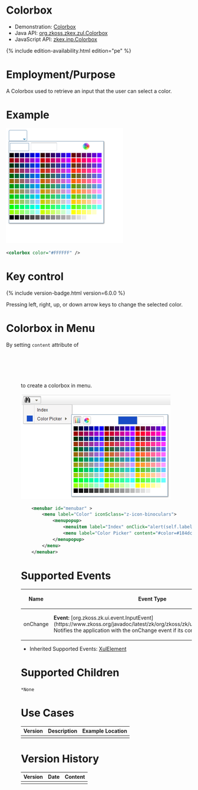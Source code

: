 

# Colorbox

- Demonstration:
  [Colorbox](http://www.zkoss.org/zkdemo/input/color_picker)
- Java API: [org.zkoss.zkex.zul.Colorbox](https://www.zkoss.org/javadoc/latest/zk/org/zkoss/zkex/zul/Colorbox.html)
- JavaScript API: [zkex.inp.Colorbox](https://www.zkoss.org/javadoc/latest/jsdoc/classes/zkex.inp.Colorbox.html)


{% include edition-availability.html edition="pe" %}

# Employment/Purpose

A Colorbox used to retrieve an input that the user can select a color.

# Example

![](/zk_component_ref/images/ZKComRef_Colorbox_Examples.PNG)

```xml
<colorbox color="#FFFFFF" />
```

# Key control

{% include version-badge.html version=6.0.0 %}

Pressing left, right, up, or down arrow keys to change the selected
color.

# Colorbox in Menu

By setting `content` attribute of <code>

<menu>

</code> to create a colorbox in menu.

![](/zk_component_ref/images/ZKComRef_Colorbox_Examples2.PNG)

```xml
    <menubar id="menubar" >
        <menu label="Color" iconSclass="z-icon-binoculars">
            <menupopup>
                <menuitem label="Index" onClick="alert(self.label)" />
                <menu label="Color Picker" content="#color=#184dc6"/>
            </menupopup>
        </menu>
    </menubar>
```

# Supported Events

<table>
<thead>
<tr class="header">
<th><center>
<p>Name</p>
</center></th>
<th><center>
<p>Event Type</p>
</center></th>
</tr>
</thead>
<tbody>
<tr class="odd">
<td><center>
<p>onChange</p>
</center></td>
<td><p><strong>Event:</strong>
[org.zkoss.zk.ui.event.InputEvent](https://www.zkoss.org/javadoc/latest/zk/org/zkoss/zk/ui/event/InputEvent.html) Notifies the
application with the onChange event if its content is changed</p></td>
</tr>
</tbody>
</table>

- Inherited Supported Events: [ XulElement]({{site.baseurl}}/zk_component_ref/xulelement#Supported_Events)

# Supported Children

`*None`

# Use Cases

| Version | Description | Example Location |
|---------|-------------|------------------|
|         |             |                  |

# Version History



| Version | Date | Content |
|---------|------|---------|
|         |      |         |


